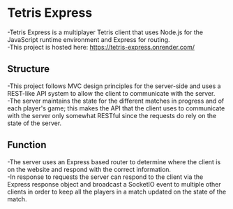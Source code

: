 # Tetris Express
  -Tetris Express is a multiplayer Tetris client that uses Node.js for the JavaScript runtime environment and Express for routing.  
  -This project is hosted here: https://tetris-express.onrender.com/  

## Structure
  -This project follows MVC design principles for the server-side and uses a REST-like API system to allow the client to communicate with the server.  
  -The server maintains the state for the different matches in progress and of each player's game; this makes the API that the client uses to communicate with the server only somewhat RESTful since the requests do rely on the state of the server.  

## Function
  -The server uses an Express based router to determine where the client is on the website and respond with the correct information.  
  -In response to requests the server can respond to the client via the Express response object and broadcast a SocketIO event to multiple other clients in order to keep all the players in a match updated on the state of the match.  
